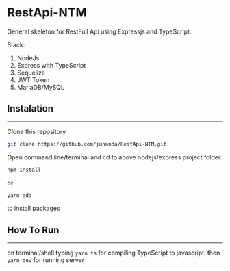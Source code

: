 # RestApi-NTM

General skeleton for RestFull Api using Expressjs and TypeScript.

Stack:

1. NodeJs
2. Express with TypeScript
3. Sequelize
4. JWT Token
5. MariaDB/MySQL

## Instalation

---

Clone this repository

```bash
git clone https://github.com/junanda/RestApi-NTM.git
```

Open command line/terminal and cd to above nodejs/express project folder.

```bash
npm install
```

or

```bash
yarn add
```

to install packages

## How To Run

---

on terminal/shell typing `yarn ts` for compiling TypeScript to javascript. then `yarn dev` for running server
